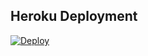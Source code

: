 ## Heroku Deployment
[![Deploy](https://www.herokucdn.com/deploy/button.svg)](https://heroku.com/deploy?template=https://github.com/Xuytaparsan/musicazbot)

